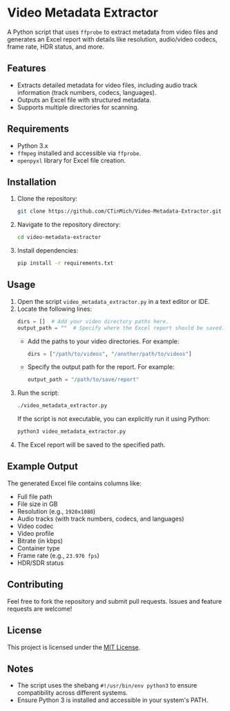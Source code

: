 
# Video Metadata Extractor

A Python script that uses `ffprobe` to extract metadata from video files and generates an Excel report with details like resolution, audio/video codecs, frame rate, HDR status, and more.

## Features
- Extracts detailed metadata for video files, including audio track information (track numbers, codecs, languages).
- Outputs an Excel file with structured metadata.
- Supports multiple directories for scanning.

## Requirements
- Python 3.x
- `ffmpeg` installed and accessible via `ffprobe`.
- `openpyxl` library for Excel file creation.

## Installation
1. Clone the repository:
   ```bash
   git clone https://github.com/CTinMich/Video-Metadata-Extractor.git
   ```
2. Navigate to the repository directory:
   ```bash
   cd video-metadata-extractor
   ```
3. Install dependencies:
   ```bash
   pip install -r requirements.txt
   ```

## Usage
1. Open the script `video_metadata_extractor.py` in a text editor or IDE.
2. Locate the following lines:
   ```python
   dirs = []  # Add your video directory paths here.
   output_path = ""  # Specify where the Excel report should be saved.
   ```
   - Add the paths to your video directories. For example:
     ```python
     dirs = ["/path/to/videos", "/another/path/to/videos"]
     ```
   - Specify the output path for the report. For example:
     ```python
     output_path = "/path/to/save/report"
     ```
3. Run the script:
   ```bash
   ./video_metadata_extractor.py
   ```
   If the script is not executable, you can explicitly run it using Python:
   ```bash
   python3 video_metadata_extractor.py
   ```
4. The Excel report will be saved to the specified path.

## Example Output
The generated Excel file contains columns like:
- Full file path
- File size in GB
- Resolution (e.g., `1920x1080`)
- Audio tracks (with track numbers, codecs, and languages)
- Video codec
- Video profile
- Bitrate (in kbps)
- Container type
- Frame rate (e.g., `23.976 fps`)
- HDR/SDR status

## Contributing
Feel free to fork the repository and submit pull requests. Issues and feature requests are welcome!

## License
This project is licensed under the [MIT License](LICENSE).

## Notes
- The script uses the shebang `#!/usr/bin/env python3` to ensure compatibility across different systems.
- Ensure Python 3 is installed and accessible in your system's PATH.
